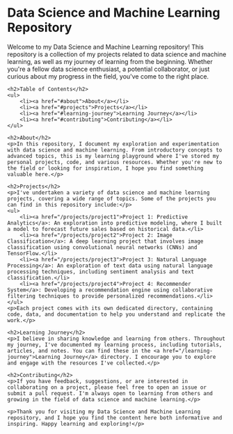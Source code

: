 <h1>Data Science and Machine Learning Repository</h1>
    <p>Welcome to my Data Science and Machine Learning repository! This repository is a collection of my projects related to data science and machine learning, as well as my journey of learning from the beginning. Whether you're a fellow data science enthusiast, a potential collaborator, or just curious about my progress in the field, you've come to the right place.</p>

    <h2>Table of Contents</h2>
    <ul>
        <li><a href="#about">About</a></li>
        <li><a href="#projects">Projects</a></li>
        <li><a href="#learning-journey">Learning Journey</a></li>
        <li><a href="#contributing">Contributing</a></li>
    </ul>

    <h2>About</h2>
    <p>In this repository, I document my exploration and experimentation with data science and machine learning. From introductory concepts to advanced topics, this is my learning playground where I've stored my personal projects, code, and various resources. Whether you're new to the field or looking for inspiration, I hope you find something valuable here.</p>

    <h2>Projects</h2>
    <p>I've undertaken a variety of data science and machine learning projects, covering a wide range of topics. Some of the projects you can find in this repository include:</p>
    <ul>
        <li><a href="/projects/project1">Project 1: Predictive Analytics</a>: An exploration into predictive modeling, where I built a model to forecast future sales based on historical data.</li>
        <li><a href="/projects/project2">Project 2: Image Classification</a>: A deep learning project that involves image classification using convolutional neural networks (CNNs) and TensorFlow.</li>
        <li><a href="/projects/project3">Project 3: Natural Language Processing</a>: An exploration of text data using natural language processing techniques, including sentiment analysis and text classification.</li>
        <li><a href="/projects/project4">Project 4: Recommender System</a>: Developing a recommendation engine using collaborative filtering techniques to provide personalized recommendations.</li>
    </ul>
    <p>Each project comes with its own dedicated directory, containing code, data, and documentation to help you understand and replicate the work.</p>

    <h2>Learning Journey</h2>
    <p>I believe in sharing knowledge and learning from others. Throughout my journey, I've documented my learning process, including tutorials, articles, and notes. You can find these in the <a href="/learning-journey">Learning Journey</a> directory. I encourage you to explore and engage with the resources I've collected.</p>

    <h2>Contributing</h2>
    <p>If you have feedback, suggestions, or are interested in collaborating on a project, please feel free to open an issue or submit a pull request. I'm always open to learning from others and growing in the field of data science and machine learning.</p>

    <p>Thank you for visiting my Data Science and Machine Learning repository, and I hope you find the content here both informative and inspiring. Happy learning and exploring!</p>

